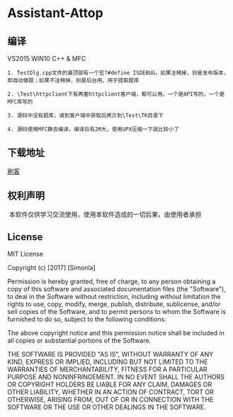# Assistant-Attop

## 编译
VS2015 WIN10
C++ & MFC

```
1. TestDlg.cpp文件的最顶部有一个宏?#define ISDEBUG，如果注释掉，则是发布版本，即自动做题；如果不注释掉，则是后台用，用于提取题库

2. \Test\httpclient下有两套httpclient客户端，都可以用，一个是API写的，一个是MFC库写的

3. 源码中没有题库，请到客户端中获取后拷贝到\Test\TK目录下

4. 源码使用MFC静态编译，编译后有2M大，使用UPX压缩一下就比较小了
```

## 下载地址

[刷客](https://github.com/simonla/Assistant-Attop/files/907437/default.zip)

## 权利声明

  本软件仅供学习交流使用，使用本软件造成的一切后果，由使用者承担

## License

  MIT License

  Copyright (c) [2017] [Simonla]

  Permission is hereby granted, free of charge, to any person obtaining a copy
  of this software and associated documentation files (the "Software"), to deal
  in the Software without restriction, including without limitation the rights
  to use, copy, modify, merge, publish, distribute, sublicense, and/or sell
  copies of the Software, and to permit persons to whom the Software is
  furnished to do so, subject to the following conditions:

  The above copyright notice and this permission notice shall be included in all
  copies or substantial portions of the Software.

  THE SOFTWARE IS PROVIDED "AS IS", WITHOUT WARRANTY OF ANY KIND, EXPRESS OR
  IMPLIED, INCLUDING BUT NOT LIMITED TO THE WARRANTIES OF MERCHANTABILITY,
  FITNESS FOR A PARTICULAR PURPOSE AND NONINFRINGEMENT. IN NO EVENT SHALL THE
  AUTHORS OR COPYRIGHT HOLDERS BE LIABLE FOR ANY CLAIM, DAMAGES OR OTHER
  LIABILITY, WHETHER IN AN ACTION OF CONTRACT, TORT OR OTHERWISE, ARISING FROM,
  OUT OF OR IN CONNECTION WITH THE SOFTWARE OR THE USE OR OTHER DEALINGS IN THE
  SOFTWARE.
